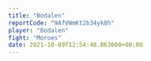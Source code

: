 ```yaml
---
title: "Bodalen"
reportCode: "9AfVWmKt2b34yk8h"
player: "Bodalen"
fight: "Moroes"
date: 2021-10-09T12:54:48.063000+00:00
---
```

